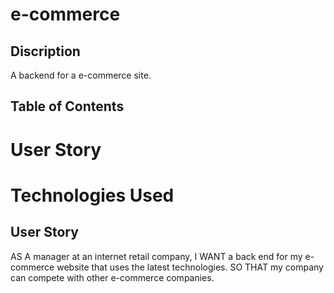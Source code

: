 # e-commerce

## Discription
A backend for a e-commerce site.

## Table of Contents
# User Story
# Technologies Used


## User Story
AS A manager at an internet retail company, I WANT a back end for my e-commerce website that uses the latest technologies. SO THAT my company can compete with other e-commerce companies.

